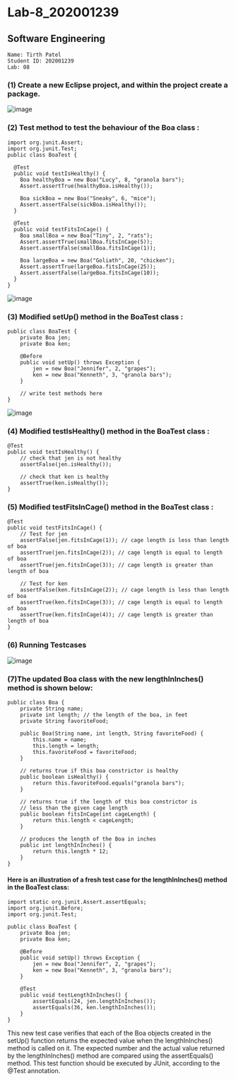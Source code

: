 # Lab-8_202001239
## Software Engineering

    Name: Tirth Patel
    Student ID: 202001239
    Lab: 08

### (1) Create a new Eclipse project, and within the project create a package.

![image](https://user-images.githubusercontent.com/124344917/233598350-b5a54253-193c-4f11-827e-42d5f543605b.png)

### (2) Test method to test the behaviour of the Boa class :

```
import org.junit.Assert;
import org.junit.Test;
public class BoaTest {

  @Test
  public void testIsHealthy() {
    Boa healthyBoa = new Boa("Lucy", 8, "granola bars");
    Assert.assertTrue(healthyBoa.isHealthy());
    
    Boa sickBoa = new Boa("Sneaky", 6, "mice");
    Assert.assertFalse(sickBoa.isHealthy());
  }

  @Test
  public void testFitsInCage() {
    Boa smallBoa = new Boa("Tiny", 2, "rats");
    Assert.assertTrue(smallBoa.fitsInCage(5));
    Assert.assertFalse(smallBoa.fitsInCage(1));

    Boa largeBoa = new Boa("Goliath", 20, "chicken");
    Assert.assertTrue(largeBoa.fitsInCage(25));
    Assert.assertFalse(largeBoa.fitsInCage(10));
  }
}

```
![image](https://user-images.githubusercontent.com/124344917/233598581-5eabc89d-80de-44db-8634-d09336478902.png)


### (3) Modified setUp() method in the BoaTest class :

```
public class BoaTest {
    private Boa jen;
    private Boa ken;
    
    @Before
    public void setUp() throws Exception {
        jen = new Boa("Jennifer", 2, "grapes");
        ken = new Boa("Kenneth", 3, "granola bars");
    }
    
    // write test methods here
}
```

![image](https://user-images.githubusercontent.com/83700057/233320952-fcb39998-3af2-46b7-bdaf-2cab14569952.png)

### (4) Modified testIsHealthy() method in the BoaTest class :

```
@Test
public void testIsHealthy() {
    // check that jen is not healthy
    assertFalse(jen.isHealthy());
    
    // check that ken is healthy
    assertTrue(ken.isHealthy());
}

```

### (5) Modified testFitsInCage() method in the BoaTest class :
```
@Test
public void testFitsInCage() {
    // Test for jen
    assertFalse(jen.fitsInCage(1)); // cage length is less than length of boa
    assertTrue(jen.fitsInCage(2)); // cage length is equal to length of boa
    assertTrue(jen.fitsInCage(3)); // cage length is greater than length of boa

    // Test for ken
    assertFalse(ken.fitsInCage(2)); // cage length is less than length of boa
    assertTrue(ken.fitsInCage(3)); // cage length is equal to length of boa
    assertTrue(ken.fitsInCage(4)); // cage length is greater than length of boa
}
```


### (6) Running Testcases

![image](https://user-images.githubusercontent.com/83700057/233322459-1d2a45e7-4b98-4a90-a4a0-e2e7a16ef72b.png)


### (7)The updated Boa class with the new lengthInInches() method is shown below:

```
public class Boa {
    private String name;
    private int length; // the length of the boa, in feet
    private String favoriteFood;

    public Boa(String name, int length, String favoriteFood) {
        this.name = name;
        this.length = length;
        this.favoriteFood = favoriteFood;
    }

    // returns true if this boa constrictor is healthy
    public boolean isHealthy() {
        return this.favoriteFood.equals("granola bars");
    }

    // returns true if the length of this boa constrictor is
    // less than the given cage length
    public boolean fitsInCage(int cageLength) {
        return this.length < cageLength;
    }

    // produces the length of the Boa in inches
    public int lengthInInches() {
        return this.length * 12;
    }
}
```

#### Here is an illustration of a fresh test case for the lengthInInches() method in the BoaTest class:
```
import static org.junit.Assert.assertEquals;
import org.junit.Before;
import org.junit.Test;

public class BoaTest {
    private Boa jen;
    private Boa ken;

    @Before
    public void setUp() throws Exception {
        jen = new Boa("Jennifer", 2, "grapes");
        ken = new Boa("Kenneth", 3, "granola bars");
    }

    @Test
    public void testLengthInInches() {
        assertEquals(24, jen.lengthInInches());
        assertEquals(36, ken.lengthInInches());
    }
}
```

This new test case verifies that each of the Boa objects created in the setUp() function returns the expected value when the lengthInInches() method is called on it. The expected number and the actual value returned by the lengthInInches() method are compared using the assertEquals() method. This test function should be executed by JUnit, according to the @Test annotation.

